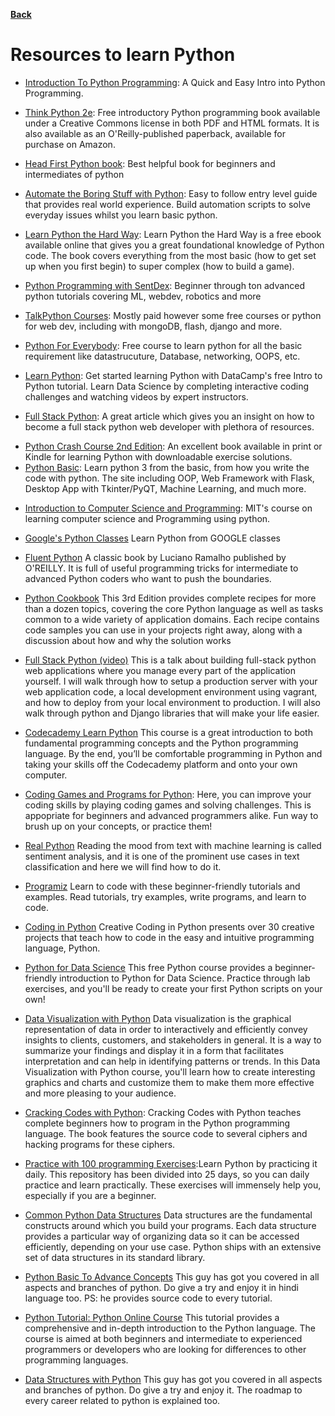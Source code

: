 **[Back](/README.md/)**

# Resources to learn Python

- [Introduction To Python Programming](https://www.udemy.com/course/pythonforbeginnersintro/): A Quick and Easy Intro into Python Programming. 

- [Think Python 2e](https://greenteapress.com/wp/think-python-2e/): Free introductory Python programming book available under a Creative Commons license in both PDF and HTML formats. It is also available as an O'Reilly-published paperback, available for purchase on Amazon.

- [Head First Python book](https://epdf.pub/index.php/head-first-python.html): Best helpful book for beginners and intermediates of python

- [Automate the Boring Stuff with Python](https://automatetheboringstuff.com): Easy to follow entry level guide that provides real world experience. Build automation scripts to solve everyday issues whilst you learn basic python.

- [Learn Python the Hard Way](https://learnpythonthehardway.org/book/): Learn Python the Hard Way is a free ebook available online that gives you a great foundational knowledge of Python code. The book covers everything from the most basic (how to get set up when you first begin) to super complex (how to build a game).

- [Python Programming with SentDex](https://pythonprogramming.net): Beginner through ton advanced python tutorials covering ML, webdev, robotics and more

- [TalkPython Courses](https://talkpython.fm): Mostly paid however some free courses or python for web dev, including with mongoDB, flash, django and more.

- [Python For Everybody](https://www.py4e.com/): Free course to learn python for all the basic requirement like datastrucuture, Database, networking, OOPS, etc.

- [Learn Python](https://www.learnpython.org/): Get started learning Python with DataCamp's free Intro to Python tutorial. Learn Data Science by completing interactive coding challenges and watching videos by expert instructors.


- [Full Stack Python](https://www.fullstackpython.com/web-development.html): A great article which gives you an insight on how to become a full stack python web developer with plethora of resources.

* [Python Crash Course 2nd Edition](https://tinyurl.com/yg5n5t34): An excellent book available in print or Kindle for learning Python with downloadable exercise solutions.
* [Python Basic](https://pythonbasics.org/): Learn python 3 from the basic, from how you write the code with python. The site including OOP, Web Framework with Flask, Desktop App with Tkinter/PyQT, Machine Learning, and much more.

 - [Introduction to Computer Science and Programming](https://ocw.mit.edu/courses/electrical-engineering-and-computer-science/6-00sc-introduction-to-computer-science-and-programming-spring-2011/index.htm): MIT's course on learning computer science and Programming using python.

- [Google's Python Classes](https://developers.google.com/edu/python/?hl=de-DE&csw=1) Learn Python from GOOGLE classes

- [Fluent Python](https://evanli.github.io/programming-book-3/Python/Fluent%20Python.pdf) A classic book by Luciano Ramalho published by O'REILLY. It is full of useful programming tricks for intermediate to advanced Python coders who want to push the boundaries. 

- [Python Cookbook](https://github.com/tomarraj008/data_books/raw/master/Python%20Cookbook%2C%203rd%20Edition.pdf) This 3rd Edition provides complete recipes for more than a dozen topics, covering the core Python language as well as tasks common to a wide variety of application domains. Each recipe contains code samples you can use in your projects right away, along with a discussion about how and why the solution works 

- [Full Stack Python (video)](http://pyvideo.org/pycon-us-2014/so-you-want-to-be-a-full-stack-developer-how-to.html) This is a talk about building full-stack python web applications where you manage every part of the application yourself. I will walk through how to setup a production server with your web application code, a local development environment using vagrant, and how to deploy from your local environment to production. I will also walk through python and Django libraries that will make your life easier.

- [Codecademy Learn Python](https://www.codecademy.com/learn/python) This course is a great introduction to both fundamental programming concepts and the Python programming language. By the end, you’ll be comfortable programming in Python and taking your skills off the Codecademy platform and onto your own computer.

- [Coding Games and Programs for Python](https://checkio.org/): Here, you can improve your coding skills by playing coding games and solving challenges. This is appopriate for beginners and advanced programmers alike. Fun way to brush up on your concepts, or practice them!


- [Real Python](https://realpython.com/python-keras-text-classification) Reading the mood from text with machine learning is called sentiment analysis, and it is one of the prominent use cases in text classification and here we will find how to do it.



- [Programiz](https://www.programiz.com/) Learn to code with these beginner-friendly tutorials and examples. Read tutorials, try examples, write programs, and learn to code.


- [Coding in Python](https://www.amazon.com/Creative-Coding-Python-Programming-Projects/dp/1631595814) Creative Coding in Python presents over 30 creative projects that teach how to code in the easy and intuitive programming language, Python.


- [Python for Data Science](https://cognitiveclass.ai/courses/python-for-data-science) This free Python course provides a beginner-friendly introduction to Python for Data Science. Practice through lab exercises, and you'll be ready to create your first Python scripts on your own!


- [Data Visualization with Python](https://cognitiveclass.ai/courses/data-visualization-with-python) Data visualization is the graphical representation of data in order to interactively and efficiently convey insights to clients, customers, and stakeholders in general. It is a way to summarize your findings and display it in a form that facilitates interpretation and can help in identifying patterns or trends. In this Data Visualization with Python course, you'll learn how to create interesting graphics and charts and customize them to make them more effective and more pleasing to your audience.


- [Cracking Codes with Python](https://inventwithpython.com/cracking/): Cracking Codes with Python teaches complete beginners how to program in the Python programming language. The book features the source code to several ciphers and hacking programs for these ciphers.


- [Practice with 100 programming Exercises](https://github.com/darkprinx/100-plus-Python-programming-exercises-extended):Learn Python by practicing it daily. This repository has been divided into 25 days, so you can daily practice and learn practically. These exercises will immensely help you, especially if you are a beginner.

- [Common Python Data Structures](https://realpython.com/python-data-structures) Data structures are the fundamental constructs around which you build your programs. Each data structure provides a particular way of organizing data so it can be accessed efficiently, depending on your use case. Python ships with an extensive set of data structures in its standard library.

- [Python Basic To Advance Concepts](https://www.codewithharry.com/videos/) This guy has got you covered in all aspects and branches of python. Do give a try and enjoy it in hindi language too. PS: he provides source code to every tutorial.

- [Python Tutorial: Python Online Course](https://www.python-course.eu/python3_course.php) This tutorial provides a comprehensive and in-depth introduction to the Python language. The course is aimed at both beginners and intermediate to experienced programmers or developers who are looking for differences to other programming languages.

- [Data Structures with Python](https://www.youtube.com/results?search_query=codebasics) This guy has got you covered in all aspects and branches of python. Do give a try and enjoy it. The roadmap to every career related to python is explained too.